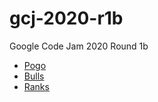 # gcj-2020-r1b

Google Code Jam 2020 Round 1b
* [Pogo](https://codingcompetitions.withgoogle.com/codejam/round/000000000019fef2/00000000002d5b62)
* [Bulls](https://codingcompetitions.withgoogle.com/codejam/round/000000000019fef2/00000000002d5b63)
* [Ranks](https://codingcompetitions.withgoogle.com/codejam/round/000000000019fef2/00000000002d5b64)
